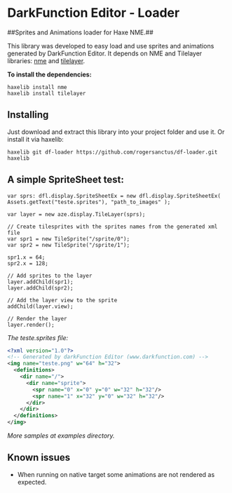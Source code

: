 DarkFunction Editor - Loader
============================

##Sprites and Animations loader for Haxe NME.##

This library was developed to easy load and use sprites and animations generated by DarkFunction Editor.
It depends on NME and Tilelayer libraries: [nme](http://nme.io) and [tilelayer](https://github.com/elsassph/nme-tilelayer).

**To install the dependencies:**
```
haxelib install nme
haxelib install tilelayer
```

Installing
----------

Just download and extract this library into your project folder and use it. Or install it via haxelib:

```
haxelib git df-loader https://github.com/rogersanctus/df-loader.git haxelib
```

A simple SpriteSheet test:
--------------------------

```as3
var sprs: dfl.display.SpriteSheetEx = new dfl.display.SpriteSheetEx( Assets.getText("teste.sprites"), "path_to_images" );

var layer = new aze.display.TileLayer(sprs);

// Create tilesprites with the sprites names from the generated xml file
var spr1 = new TileSprite("/sprite/0");
var spr2 = new TileSprite("/sprite/1");

spr1.x = 64;
spr2.x = 128;

// Add sprites to the layer
layer.addChild(spr1);
layer.addChild(spr2);

// Add the layer view to the sprite
addChild(layer.view);

// Render the layer
layer.render();
```

*The teste.sprites file:*
```xml
<?xml version="1.0"?>
<!-- Generated by darkFunction Editor (www.darkfunction.com) -->
<img name="teste.png" w="64" h="32">
  <definitions>
    <dir name="/">
      <dir name="sprite">
        <spr name="0" x="0" y="0" w="32" h="32"/>
        <spr name="1" x="32" y="0" w="32" h="32"/>
      </dir>
    </dir>
  </definitions>
</img>
```

_More samples at examples directory._

Known issues
------------

- When running on native target some animations are not rendered as expected.
